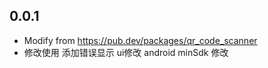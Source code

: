 ## 0.0.1

* Modify from https://pub.dev/packages/qr_code_scanner  
* 修改使用 添加错误显示 ui修改 android minSdk 修改
